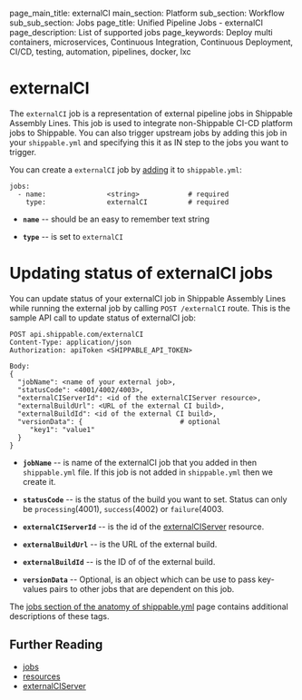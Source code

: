 page_main_title: externalCI
main_section: Platform
sub_section: Workflow
sub_sub_section: Jobs
page_title: Unified Pipeline Jobs - externalCI
page_description: List of supported jobs
page_keywords: Deploy multi containers, microservices, Continuous Integration, Continuous Deployment, CI/CD, testing, automation, pipelines, docker, lxc

# externalCI

The `externalCI` job is a representation of external pipeline jobs in Shippable Assembly Lines.
This job is used to integrate non-Shippable CI-CD platform jobs to Shippable. You can also trigger upstream jobs by adding this job in your `shippable.yml` and specifying this it as IN step to the jobs you want to trigger.

You can create a `externalCI` job by [adding](/platform/tutorial/workflow/crud-job#adding) it to `shippable.yml`:

```
jobs:
  - name: 				<string>			# required
    type: 				externalCI			# required
```

* **`name`** -- should be an easy to remember text string

* **`type`** -- is set to `externalCI`

# Updating status of externalCI jobs

You can update status of your externalCI job in Shippable Assembly Lines while running the external job
by calling `POST /externalCI` route.
This is the sample API call to update status of externalCI job:
```
POST api.shippable.com/externalCI
Content-Type: application/json
Authorization: apiToken <SHIPPABLE_API_TOKEN>

Body:
{
  "jobName": <name of your external job>,
  "statusCode": <4001/4002/4003>,
  "externalCIServerId": <id of the externalCIServer resource>,
  "externalBuildUrl": <URL of the external CI build>,
  "externalBuildId": <id of the external CI build>,
  "versionData": {                        # optional
     "key1": "value1"
  }
}
```

* **`jobName`** -- is name of the externalCI job that you added in then `shippable.yml` file. If this job is not added in `shippable.yml` then we create it.

* **`statusCode`** -- is the status of the build you want to set. Status can only be `processing`(4001), `success`(4002) or `failure`(4003.

* **`externalCIServerId`** -- is the id of the [externalCIServer](/platform/workflow/resource/externalciserver) resource.

* **`externalBuildUrl`** -- is the URL of the external build.

* **`externalBuildId`** -- is the ID of of the external build.

* **`versionData`** -- Optional, is an object which can be use to pass key-values pairs to other jobs that are dependent on this job.

The [jobs section of the anatomy of shippable.yml](/platform/tutorial/workflow/shippable-yml/#jobs) page contains additional descriptions of these tags.

## Further Reading
* [jobs](/platform/workflow/job/overview)
* [resources](/platform/workflow/resource/overview)
* [externalCIServer](/platform/workflow/resource/externalciserver)
